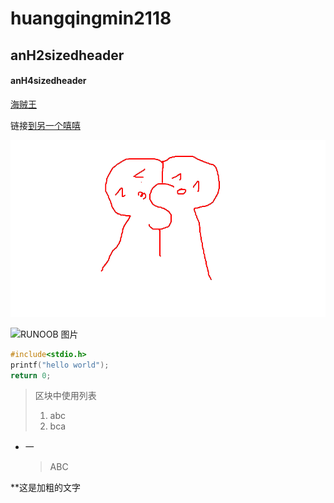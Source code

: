 # huangqingmin2118

## anH2sizedheader

#### anH4sizedheader

[海贼王](https://www.360kan.com/ct/O0DncMDbLYC2DD.html)

链接[到另一个嘻嘻](https://github.com/huangqim2118/huangqingmin2118/blob/main/777.md)

![RUNOOB 图片](https://raw.githubusercontent.com/huangqim2118/huangqingmin2118/main/picture.bmp)

![RUNOOB 图片](https://p2.ssl.qhimgs1.com/t01f1d2511bdbf62ed8.jpg)


```c
#include<stdio.h>
printf("hello world");
return 0;
```

> 区块中使用列表
> 1. abc
> 2. bca


* 一
    > ABC
    > 


**这是加粗的文字

